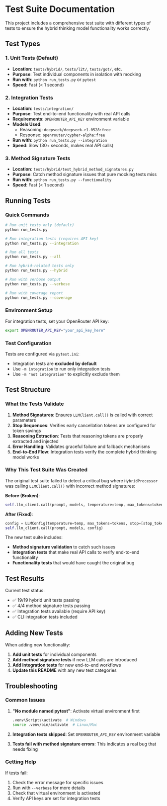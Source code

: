 # Test Suite Documentation

This project includes a comprehensive test suite with different types of tests to ensure the hybrid thinking model functionality works correctly.

## Test Types

### 1. Unit Tests (Default)
- **Location**: `tests/hybrid/`, `tests/l2t/`, `tests/got/`, etc.
- **Purpose**: Test individual components in isolation with mocking
- **Run with**: `python run_tests.py` or `pytest`
- **Speed**: Fast (< 1 second)

### 2. Integration Tests
- **Location**: `tests/integration/`
- **Purpose**: Test end-to-end functionality with real API calls
- **Requirements**: `OPENROUTER_API_KEY` environment variable
- **Models Used**: 
  - Reasoning: `deepseek/deepseek-r1-0528:free`
  - Response: `openrouter/cypher-alpha:free`
- **Run with**: `python run_tests.py --integration`
- **Speed**: Slow (30+ seconds, makes real API calls)

### 3. Method Signature Tests
- **Location**: `tests/hybrid/test_hybrid_method_signatures.py`
- **Purpose**: Catch method signature issues that pure mocking tests miss
- **Run with**: `python run_tests.py --functionality`
- **Speed**: Fast (< 1 second)

## Running Tests

### Quick Commands

```bash
# Run unit tests only (default)
python run_tests.py

# Run integration tests (requires API key)
python run_tests.py --integration

# Run all tests
python run_tests.py --all

# Run hybrid-related tests only
python run_tests.py --hybrid

# Run with verbose output
python run_tests.py --verbose

# Run with coverage report
python run_tests.py --coverage
```

### Environment Setup

For integration tests, set your OpenRouter API key:

```bash
export OPENROUTER_API_KEY="your_api_key_here"
```

### Test Configuration

Tests are configured via `pytest.ini`:
- Integration tests are **excluded by default**
- Use `-m integration` to run only integration tests
- Use `-m "not integration"` to explicitly exclude them

## Test Structure

### What the Tests Validate

1. **Method Signatures**: Ensures `LLMClient.call()` is called with correct parameters
2. **Stop Sequences**: Verifies early cancellation tokens are configured for token savings
3. **Reasoning Extraction**: Tests that reasoning tokens are properly extracted and injected
4. **Error Handling**: Validates graceful failure and fallback mechanisms
5. **End-to-End Flow**: Integration tests verify the complete hybrid thinking model works

### Why This Test Suite Was Created

The original test suite failed to detect a critical bug where `HybridProcessor` was calling `LLMClient.call()` with incorrect method signatures:

**Before (Broken)**:
```python
self.llm_client.call(prompt, models, temperature=temp, max_tokens=tokens)
```

**After (Fixed)**:
```python
config = LLMConfig(temperature=temp, max_tokens=tokens, stop=[stop_token])
self.llm_client.call(prompt, models, config)
```

The new test suite includes:
- **Method signature validation** to catch such issues
- **Integration tests** that make real API calls to verify end-to-end functionality
- **Functionality tests** that would have caught the original bug

## Test Results

Current test status:
- ✅ 19/19 hybrid unit tests passing
- ✅ 4/4 method signature tests passing  
- ✅ Integration tests available (require API key)
- ✅ CLI integration tests included

## Adding New Tests

When adding new functionality:

1. **Add unit tests** for individual components
2. **Add method signature tests** if new LLM calls are introduced
3. **Add integration tests** for new end-to-end workflows
4. **Update this README** with any new test categories

## Troubleshooting

### Common Issues

1. **"No module named pytest"**: Activate virtual environment first
   ```bash
   .venv\Scripts\activate  # Windows
   source .venv/bin/activate  # Linux/Mac
   ```

2. **Integration tests skipped**: Set `OPENROUTER_API_KEY` environment variable

3. **Tests fail with method signature errors**: This indicates a real bug that needs fixing

### Getting Help

If tests fail:
1. Check the error message for specific issues
2. Run with `--verbose` for more details
3. Check that virtual environment is activated
4. Verify API keys are set for integration tests 